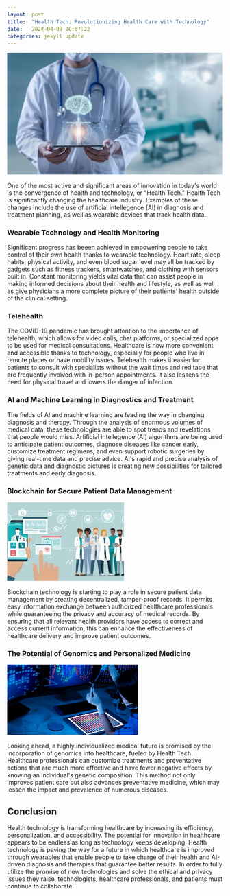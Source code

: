 ```yaml
---
layout: post
title:  "Health Tech: Revolutionizing Health Care with Technology"
date:   2024-04-09 20:07:22
categories: jekyll update
---
```


<img src="https://raw.githubusercontent.com/Newsrista/myblogs/main/Assets/Images/AI%20Healthtech.webp" />

One of the most active and significant areas of innovation in today's world is the convergence of health and technology, or "Health Tech." Health Tech is significantly changing the healthcare industry. Examples of these changes include the use of artificial intellegence (AI) in diagnosis and treatment planning, as well as wearable devices that track health data.

### Wearable Technology and Health Monitoring

Significant progress has beeen achieved in empowering people to take control of their own health thanks to wearable technology. Heart rate, sleep habits, physical activity, and even blood sugar level may all be tracked by gadgets such as fitness trackers, smartwatches, and clothing with sensors built in. Constant monitoring yields vital data that can assist people in making informed decisions about their health and lifestyle, as well as well as give physicians a more complete picture of their patients' health outside of the clinical setting.

### Telehealth

The COVID-19 pandemic has brought attention to the importance of telehealth, which allows for video calls, chat platforms, or specialized apps to be used for medical consultations. Healthcare is now more convenient and accessible thanks to technology, especially for people who live in remote places or have mobility issues. Telehealth makes it easier for patients to consult with specialists without the wait times and red tape that are frequently involved with in-person appointments. It also lessens the need for physical travel and lowers the danger of infection.

### AI and Machine Learning in Diagnostics and Treatment

The fields of AI and machine learning are leading the way in changing diagnosis and therapy. Through the analysis of enormous volumes of medical data, these technologies are able to spot trends and revelations that people would miss. Artificial intellegence (AI) algorithms are being used to anticipate patient outcomes, diagnose diseases like cancer early, customize treatment regimens, and even support robotic surgeries by giving real-time data and precise advice. AI's rapid and precise analysis of genetic data and diagnostic pictures is creating new possibilities for tailored treatments and early diagnosis.

### Blockchain for Secure Patient Data Management

<img src="https://raw.githubusercontent.com/Newsrista/myblogs/main/Assets/Images/Blockchain.jpeg" />

Blockchain technology is starting to play a role in secure patient data management by creating decentralized, tamper-proof records. It permits easy information exchange between authorized healthcare professionals while guaranteeing the privacy and accuracy of medical records. By ensuring that all relevant health providors have access to correct and access current information, this can enhance the effectiveness of healthcare delivery and improve patient outcomes.

### The Potential of Genomics and Personalized Medicine

<img src="https://raw.githubusercontent.com/Newsrista/myblogs/main/Assets/Images/download.jpeg" />

Looking ahead, a highly individualized medical future is promised by the incorporation of genomics into healthcare, fueled by Health Tech. Healthcare professionals can customize treatments and preventative actions that are much more effective and have fewer negative effects by knowing an individual's genetic composition. This method not only improves patient care but also advances preventative medicine, which may lessen the impact and prevalence of numerous diseases.

## Conclusion

Health technology is transforming healthcare by increasing its efficiency, personalization, and accessibility. The potential for innovation in healthcare appears to be endless as long as technology keeps developing. Health technology is paving the way for a future in which healthcare is improved through wearables that enable people to take charge of their health and AI-driven diagnosis and therapies that guarantee better results. In order to fully utilize the promise of new technologies and solve the ethical and privacy issues they raise, technologists, healthcare professionals, and patients must continue to collaborate.


